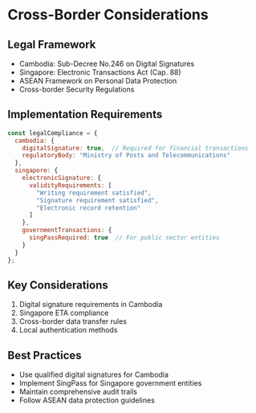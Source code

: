 # Cross-Border Considerations

## Legal Framework
- Cambodia: Sub-Decree No.246 on Digital Signatures
- Singapore: Electronic Transactions Act (Cap. 88)
- ASEAN Framework on Personal Data Protection
- Cross-border Security Regulations

## Implementation Requirements
```javascript
const legalCompliance = {
  cambodia: {
    digitalSignature: true,  // Required for financial transactions
    regulatoryBody: "Ministry of Posts and Telecommunications"
  },
  singapore: {
    electronicSignature: {
      validityRequirements: [
        "Writing requirement satisfied",
        "Signature requirement satisfied",
        "Electronic record retention"
      ]
    },
    governmentTransactions: {
      singPassRequired: true  // For public sector entities
    }
  }
};
```

## Key Considerations
1. Digital signature requirements in Cambodia
2. Singapore ETA compliance
3. Cross-border data transfer rules
4. Local authentication methods

## Best Practices
- Use qualified digital signatures for Cambodia
- Implement SingPass for Singapore government entities
- Maintain comprehensive audit trails
- Follow ASEAN data protection guidelines